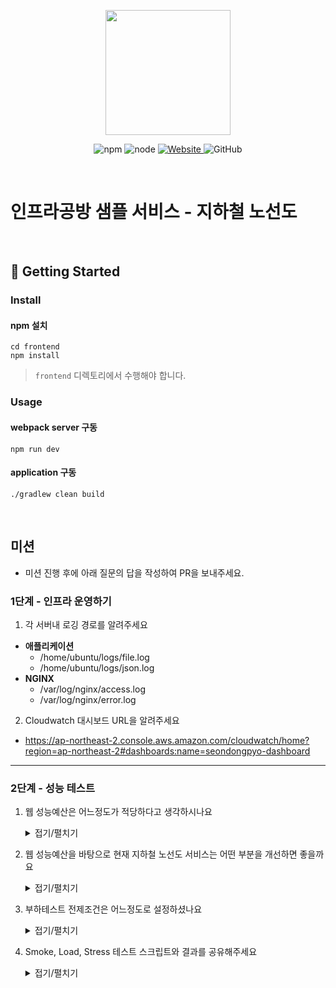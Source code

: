 <p align="center">
    <img width="200px;" src="https://raw.githubusercontent.com/woowacourse/atdd-subway-admin-frontend/master/images/main_logo.png"/>
</p>
<p align="center">
  <img alt="npm" src="https://img.shields.io/badge/npm-%3E%3D%205.5.0-blue">
  <img alt="node" src="https://img.shields.io/badge/node-%3E%3D%209.3.0-blue">
  <a href="https://edu.nextstep.camp/c/R89PYi5H" alt="nextstep atdd">
    <img alt="Website" src="https://img.shields.io/website?url=https%3A%2F%2Fedu.nextstep.camp%2Fc%2FR89PYi5H">
  </a>
  <img alt="GitHub" src="https://img.shields.io/github/license/next-step/atdd-subway-service">
</p>

<br>

# 인프라공방 샘플 서비스 - 지하철 노선도

<br>

## 🚀 Getting Started

### Install
#### npm 설치
```
cd frontend
npm install
```
> `frontend` 디렉토리에서 수행해야 합니다.

### Usage
#### webpack server 구동
```
npm run dev
```
#### application 구동
```
./gradlew clean build
```
<br>

## 미션

* 미션 진행 후에 아래 질문의 답을 작성하여 PR을 보내주세요.

### 1단계 - 인프라 운영하기
1. 각 서버내 로깅 경로를 알려주세요
- **애플리케이션**
  - /home/ubuntu/logs/file.log
  - /home/ubuntu/logs/json.log
- **NGINX**
  - /var/log/nginx/access.log
  - /var/log/nginx/error.log

2. Cloudwatch 대시보드 URL을 알려주세요
  - https://ap-northeast-2.console.aws.amazon.com/cloudwatch/home?region=ap-northeast-2#dashboards:name=seondongpyo-dashboard 

---

### 2단계 - 성능 테스트
1. 웹 성능예산은 어느정도가 적당하다고 생각하시나요
    <details>
    <summary>접기/펼치기</summary>
    <div markdown="1">
   
    - WebPageTest, PageSpeed 에서의 측정 결과를 바탕으로 하여  
      Desktop 환경에서 Timing-based, Rule-based Metric으로 예산을 설정했습니다.
      ![webpagetest_result](https://user-images.githubusercontent.com/64854054/122420720-d9d4ac80-cfc6-11eb-82b8-c7947d0a6d21.png)
      ![pagespeed_result](https://user-images.githubusercontent.com/64854054/122420399-a003a600-cfc6-11eb-97f1-cf8281a17ae2.png)
  
      |항목|기준|
      |---|---|
      |페이지 로드 시간|3초 미만|
      |Time to Interactive (TTI)|2초 미만|
      |First Contentful Paint (FCP)|1.8초 미만|
      |Large Contentful Paint (LCP)|2.5초 미만|
      |Speed Index |3.4초 미만|
      |Total Blocking Time(TBT)|50ms 이하|
      |Cumulative Layout Shift(CLS)|0.1 미만|
    </div>
    </details>


2. 웹 성능예산을 바탕으로 현재 지하철 노선도 서비스는 어떤 부분을 개선하면 좋을까요
    <details>
    <summary>접기/펼치기</summary>
    <div markdown="2">
   
      - **gzip을 이용한 텍스트 압축 사용**
        ![image](https://user-images.githubusercontent.com/64854054/122421840-a2b2cb00-cfc7-11eb-918a-d40aaa909619.png)

      - **사용하지 않는 자바스크립트 줄이기**
        ![image](https://user-images.githubusercontent.com/64854054/122422446-1d7be600-cfc8-11eb-877f-6463f3c37b3b.png)
        
      - **정적 리소스 캐싱**
        ![image](https://user-images.githubusercontent.com/64854054/122422773-62a01800-cfc8-11eb-98cc-607417db1180.png)
        
    </div>
    </details>


3. 부하테스트 전제조건은 어느정도로 설정하셨나요
    <details>
    <summary>접기/펼치기</summary>
    <div markdown="3">
   
      - **테스트 전제조건 정리**
        
        |항목|기준|비고|
        |---|---|---|
        |1일 사용자 수(DAU)|100,000|2017년 기준 '지하철 종결자' MAU 335만 명 / 30일 ≒ 약 10만|
        |1명당 1일 평균 접속 수|5|출·퇴근 및 외근 정도?|
        |1일 총 접속 수|500,000|DAU * 1일 평균 접속 수|        
        |1일 평균 RPS|6|1일 총 접속 수 / 86,400|        
        |1일 최대 RPS|60 |1일 평균 RPS * (최대 트래픽) / 평소 트래픽))|        
        |Latency|50ms |50 ~ 100ms 이하|

      - **시나리오**
    
        |기준|항목|
        |---|---|
        |접속 빈도가 높은 페이지|로그인|
        |데이터를 갱신하는 페이지|회원 정보 수정|
        |데이터를 조회하는데 여러 데이터를 참조하는 페이지|경로 검색|
    </div>
    </details>
  

4. Smoke, Load, Stress 테스트 스크립트와 결과를 공유해주세요
    <details>
    <summary>접기/펼치기</summary>
    <div markdown="1">

    - **Smoke**
      - 로그인
        -   <details>
            <summary>테스트 스크립트 (접기/펼치기)</summary>
            <div markdown="1">
        
            ~~~js        
            import http from 'k6/http';
            import { check, group, sleep, fail } from 'k6';
            
            export let options = {
                vus: 1, // 1 user looping for 1 minute
                duration: '10s',
                
                thresholds: {
                    http_req_duration: ['p(99)<1500'], // 99% of requests must complete below 1.5s
                },
            };
            
            const BASE_URL = 'http://seondongpyo.kro.kr';
            const USERNAME = 'abc@gmail.com';
            const PASSWORD = '1234';
            
            var payload = JSON.stringify({
                email: USERNAME,
                password: PASSWORD
            });
            
            var params = {
                headers: {
                    'Content-Type': 'application/json'
                }
            };

            export default () => {
                let loginRes = http.post(`${BASE_URL}/login/token`, payload, params);
                
                check(loginRes, {
                    'HTTP status OK?': (resp) => resp.status === 200,
                    'logged in successfully': (resp) => resp.json('accessToken') !== ''
                });
                            
                let authHeaders = {
                    headers: {
                        Authorization: `Bearer ${loginRes.json('accessToken')}`,
                    },
                };
            
                let myObjects = http.get(`${BASE_URL}/members/me`, authHeaders).json();
            
                check(myObjects, { 'retrieved member': (obj) => obj.id != 0 });
            
                sleep(1);
            };
            ~~~
            </div>
            </details>
          
        -   <details>
            <summary>결과 (접기/펼치기)</summary>
            <div markdown="1">

            ```
                    /\      |‾‾| /‾‾/   /‾‾/
               /\  /  \     |  |/  /   /  /
              /  \/    \    |     (   /   ‾‾\
             /          \   |  |\  \ |  (‾)  |
            / __________ \  |__| \__\ \_____/ .io
            
            execution: local
                script: smoke_login.js
                output: -
            
            scenarios: (100.00%) 1 scenario, 1 max VUs, 40s max duration (incl. graceful stop):
                    * default: 1 looping VUs for 10s (gracefulStop: 30s)
            
            
            running (10.1s), 0/1 VUs, 10 complete and 0 interrupted iterations
            default ✓ [======================================] 1 VUs  10s
            
                 ✓ HTTP status OK
                 ✓ logged in successfully
                 ✓ retrieved member
            
                 checks.....................: 100.00% ✓ 20  ✗ 0
                 data_received..............: 5.8 kB  576 B/s
                 data_sent..................: 3.3 kB  323 B/s
                 http_req_blocked...........: avg=66.44µs min=4.24µs  med=6.99µs max=1.2ms    p(90)=9.64µs  p(95)=70.23µs
                 http_req_connecting........: avg=20.8µs  min=0s      med=0s     max=416.18µs p(90)=0s      p(95)=20.8µs
               ✓ http_req_duration..........: avg=4.5ms   min=3.36ms  med=4.51ms max=8.7ms    p(90)=5.35ms  p(95)=5.6ms
                 { expected_response:true }...: avg=9.29ms  min=7.84ms  med=8.55ms  max=19.4ms   p(90)=10.58ms  p(95)=11.62ms
                 http_req_failed............: 100.00% ✓ 20  ✗ 0
                 http_req_receiving.........: avg=68.77µs min=48.24µs med=67.7µs max=108.85µs p(90)=83.62µs p(95)=85.65µs
                 http_req_sending...........: avg=28.29µs min=13.34µs med=24.2µs max=113.35µs p(90)=36.43µs p(95)=53.3µs
                 http_req_tls_handshaking...: avg=0s      min=0s      med=0s     max=0s       p(90)=0s      p(95)=0s
                 http_req_waiting...........: avg=4.4ms   min=3.27ms  med=4.43ms max=8.57ms   p(90)=5.26ms  p(95)=5.5ms
                 http_reqs..................: 20      1.979345/s
                 iteration_duration.........: avg=1.01s   min=1s      med=1s     max=1.01s    p(90)=1.01s   p(95)=1.01s
                 iterations.................: 10      0.989672/s
                 vus........................: 1       min=1 max=1
                 vus_max....................: 1       min=1 max=1
            ```
            </div>
            </details>
        
      - 회원 정보 수정
        -   <details>
            <summary>테스트 스크립트 (접기/펼치기)</summary>
            <div markdown="1">
            
            ```js
            import http from 'k6/http';
            import { check, group, sleep, fail } from 'k6';
            
            export let options = {
                vus: 1,
                duration: '10s',
            
                thresholds: {
                    http_req_duration: ['p(99)<1500'], // 99% of requests must complete below 1.5s
                },
            };
            
            const BASE_URL = 'http://seondongpyo.kro.kr';
            const USERNAME = 'abc@gmail.com'
            const PASSWORD = '1234'
            
            var loginPayload = JSON.stringify({
                email: USERNAME,
                password: PASSWORD
            });
            
            var contentTypeHeader = {
                headers: {
                    'Content-Type': 'application/json'
                }
            };
            
            export default () => {
                // login
                let loginRes = http.post(`${BASE_URL}/login/token`, loginPayload, contentTypeHeader);
                
                check(loginRes, {
                    'HTTP status OK': (resp) => resp.status === 200,
                    'logged in successfully': (resp) => resp.json('accessToken') !== '',
                });
                
                let authHeaders = {
                    headers: {
                        'Authorization': `Bearer ${loginRes.json('accessToken')}`,
                        'Content-Type': 'application/json'
                    },
                };
                
                // edit user info
                let updatePayload = JSON.stringify({
                    email: USERNAME,
                    password: PASSWORD,
                    age: Math.floor(Math.random() * (Math.floor(100) - Math.ceil(1)) + Math.ceil(1)) // random age per request
                });
                
                let updateUserRes = http.put(`${BASE_URL}/members/me`, updatePayload, authHeaders);
                
                check(updateUserRes, {
                    'update successfully': (resp) => resp.status === 200
                });
                
                sleep(1);
            };
            ```
            </div>
            </details>
            
        -   <details>
            <summary>결과 (접기/펼치기)</summary>
            <div markdown="1">
            
            ```
                    /\      |‾‾| /‾‾/   /‾‾/
               /\  /  \     |  |/  /   /  /
              /  \/    \    |     (   /   ‾‾\
             /          \   |  |\  \ |  (‾)  |
            / __________ \  |__| \__\ \_____/ .io
            
            execution: local
                script: smoke_mypage_edit.js
                output: -
            
            scenarios: (100.00%) 1 scenario, 1 max VUs, 40s max duration (incl. graceful stop):
                    * default: 1 looping VUs for 10s (gracefulStop: 30s)
            
            
            running (10.2s), 0/1 VUs, 10 complete and 0 interrupted iterations
            default ✓ [======================================] 1 VUs  10s
            
                 ✓ HTTP status OK
                 ✓ logged in successfully
                 ✓ update successfully
            
                 checks.........................: 100.00% ✓ 30  ✗ 0
                 data_received..................: 4.5 kB  439 B/s
                 data_sent......................: 5.5 kB  542 B/s
                 http_req_blocked...............: avg=469.03µs min=4.25µs  med=6.25µs  max=9.25ms   p(90)=10.91µs p(95)=475.5µs
                 http_req_connecting............: avg=26.36µs  min=0s      med=0s      max=527.29µs p(90)=0s      p(95)=26.36µs
               ✓ http_req_duration..............: avg=9.16ms   min=6.45ms  med=9.23ms  max=12.28ms  p(90)=12ms    p(95)=12.15ms
                   { expected_response:true }...: avg=9.16ms   min=6.45ms  med=9.23ms  max=12.28ms  p(90)=12ms    p(95)=12.15ms
                 http_req_failed................: 0.00%   ✓ 0   ✗ 20
                 http_req_receiving.............: avg=67.37µs  min=35.55µs med=62.68µs max=122.73µs p(90)=88.47µs p(95)=107.41µs
                 http_req_sending...............: avg=33.19µs  min=18.97µs med=29.55µs max=103.04µs p(90)=41.03µs p(95)=59.09µs
                 http_req_tls_handshaking.......: avg=0s       min=0s      med=0s      max=0s       p(90)=0s      p(95)=0s
                 http_req_waiting...............: avg=9.06ms   min=6.35ms  med=9.12ms  max=12.19ms  p(90)=11.92ms p(95)=12.08ms
                 http_reqs......................: 20      1.95952/s
                 iteration_duration.............: avg=1.02s    min=1.01s   med=1.01s   max=1.03s    p(90)=1.02s   p(95)=1.02s
                 iterations.....................: 10      0.97976/s
                 vus............................: 1       min=1 max=1
                 vus_max........................: 1       min=1 max=1
            ```
            </div>
            </details>
      - 경로 탐색
        -   <details>
            <summary>테스트 스크립트 (접기/펼치기)</summary>
            <div markdown="1">
            
            ```js
            import http from 'k6/http';
            import { check, group, sleep, fail } from 'k6';
            
            export let options = {
                vus: 1, // 1 user looping for 1 minute
                duration: '10s',
            
                thresholds: {
                    http_req_duration: ['p(99)<1500'], // 99% of requests must complete below 1.5s
                },
            };
            
            const BASE_URL = 'http://seondongpyo.kro.kr';
            const USERNAME = 'abc@gmail.com'
            const PASSWORD = '1234'
            const SOURCE = 1;
            const TARGET = 10;
            
            var payload = JSON.stringify({
                email: USERNAME,
                password: PASSWORD
            });
            
            var contentTypeHeader = {
                headers: {
                    'Content-Type': 'application/json'
                }
            };
            
            export default () => {
                let loginRes = http.post(`${BASE_URL}/login/token`, payload, contentTypeHeader);
                
                check(loginRes, {
                    'HTTP status OK': (resp) => resp.status === 200,
                    'logged in successfully': (resp) => resp.json('accessToken') !== ''
                });
                
                let authHeaders = {
                    headers: {
                        'Authorization': `Bearer ${loginRes.json('accessToken')}`,
                        'Content-Type': 'application/json'
                    }
                };
                
                let pathRes = http.get(`${BASE_URL}/paths?source=${SOURCE}&target=${TARGET}`);
                
                check(pathRes, {
                    'found path successfully': (resp) => resp.status === 200
                });
                
                sleep(1);
            };
            
            ```
            </div>
            </details>
    
        -   <details>
            <summary>결과 (접기/펼치기)</summary>
            <div markdown="1">
            
            ```
                    /\      |‾‾| /‾‾/   /‾‾/
               /\  /  \     |  |/  /   /  /
              /  \/    \    |     (   /   ‾‾\
             /          \   |  |\  \ |  (‾)  |
            / __________ \  |__| \__\ \_____/ .io
            
            execution: local
                script: smoke_paths.js
                output: -
            
            scenarios: (100.00%) 1 scenario, 1 max VUs, 40s max duration (incl. graceful stop):
                    * default: 1 looping VUs for 10s (gracefulStop: 30s)
            
            
            running (10.5s), 0/1 VUs, 10 complete and 0 interrupted iterations
            default ✓ [======================================] 1 VUs  10s
            
                 ✓ HTTP status OK
                 ✓ logged in successfully
                 ✓ found path successfully
            
                 checks.........................: 100.00% ✓ 30  ✗ 0
                 data_received..................: 21 kB   2.0 kB/s
                 data_sent......................: 3.0 kB  285 B/s
                 http_req_blocked...............: avg=533.49µs min=4.57µs  med=6.11µs  max=10.55ms  p(90)=7.61µs   p(95)=535.02µs
                 http_req_connecting............: avg=20.61µs  min=0s      med=0s      max=412.26µs p(90)=0s       p(95)=20.61µs
               ✓ http_req_duration..............: avg=22ms     min=6.15ms  med=21.73ms max=43.1ms   p(90)=38.61ms  p(95)=42.02ms
                   { expected_response:true }...: avg=22ms     min=6.15ms  med=21.73ms max=43.1ms   p(90)=38.61ms  p(95)=42.02ms
                 http_req_failed................: 0.00%   ✓ 0   ✗ 20
                 http_req_receiving.............: avg=81.76µs  min=63.6µs  med=77.6µs  max=117.93µs p(90)=103.63µs p(95)=114.6µs
                 http_req_sending...............: avg=27.65µs  min=13.45µs med=22.8µs  max=96.08µs  p(90)=36.28µs  p(95)=54.68µs
                 http_req_tls_handshaking.......: avg=0s       min=0s      med=0s      max=0s       p(90)=0s       p(95)=0s
                 http_req_waiting...............: avg=21.89ms  min=6.05ms  med=21.64ms max=42.97ms  p(90)=38.52ms  p(95)=41.89ms
                 http_reqs......................: 20      1.911561/s
                 iteration_duration.............: avg=1.04s    min=1.04s   med=1.04s   max=1.06s    p(90)=1.05s    p(95)=1.05s
                 iterations.....................: 10      0.95578/s
                 vus............................: 1       min=1 max=1
                 vus_max........................: 1       min=1 max=1
            ```
            </div>
            </details>
    </div>
    </details>